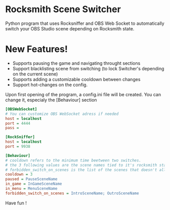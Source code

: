 # Rocksmith Scene Switcher

Python program that uses Rocksniffer and OBS Web Socket to automatically switch your OBS Studio scene depending on Rocksmith state.

# New Features!

  - Supports pausing the game and navigating throught sections
  - Support blacklisting scene from switching (to lock Switcher's depending on the current scene)
  - Supports adding a customizable cooldown between changes
  - Support hot-changes on the config.

Upon first opening of the program, a config.ini file will be created. You can change it, especialy the [Behaviour] section

```ini
[OBSWebSocket]
# You can customize OBS WebSocket adress if needed 
host = localhost
port = 4444
pass = 

[RockSniffer]
host = localhost
port = 9938

[Behaviour]
# cooldown refers to the minimum time beetween two switches. 
# the 3 following values are the scene names tied to it's rocksmith state 
# forbidden_switch_on_scenes is the list of the scenes that doesn't allow for automatic changes once inside
cooldown = 3
paused = PauseSceneName
in_game = InGameSceneName
in_menu = MenuSceneName
forbidden_switch_on_scenes = IntroSceneName; OutroSceneName
```

Have fun !
